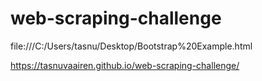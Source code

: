 # web-scraping-challenge

file:///C:/Users/tasnu/Desktop/Bootstrap%20Example.html


https://tasnuvaairen.github.io/web-scraping-challenge/
